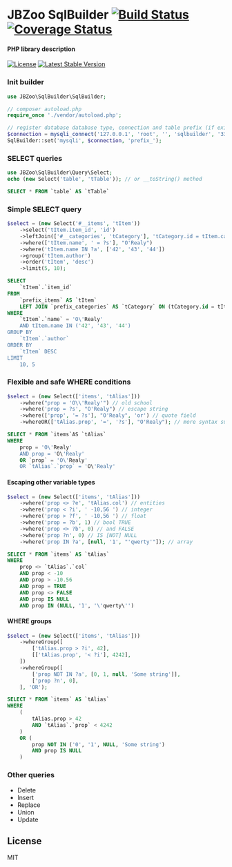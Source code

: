 # JBZoo SqlBuilder  [![Build Status](https://travis-ci.org/JBZoo/SqlBuilder.svg?branch=master)](https://travis-ci.org/JBZoo/SqlBuilder)   [![Coverage Status](https://coveralls.io/repos/JBZoo/SqlBuilder/badge.svg?branch=master&service=github)](https://coveralls.io/github/JBZoo/SqlBuilder?branch=master)

#### PHP library description

[![License](https://poser.pugx.org/JBZoo/SqlBuilder/license)](https://packagist.org/packages/JBZoo/SqlBuilder)
[![Latest Stable Version](https://poser.pugx.org/JBZoo/SqlBuilder/v/stable)](https://packagist.org/packages/JBZoo/SqlBuilder)

### Init builder
```php
use JBZoo\SqlBuilder\SqlBuilder;

// composer autoload.php
require_once './vendor/autoload.php';

// register database database type, connection and table prefix (if exists)
$connection = mysqli_connect('127.0.0.1', 'root', '', 'sqlbuilder', '3306');
SqlBuilder::set('mysqli', $connection, 'prefix_');
```

### SELECT queries
```php
use JBZoo\SqlBuilder\Query\Select;
echo (new Select('table', 'tTable')); // or __toString() method
```
```sql
SELECT * FROM `table` AS `tTable`
```

### Simple SELECT query
```php
$select = (new Select('#__items', 'tItem'))
    ->select('tItem.item_id', 'id')
    ->leftJoin(['#__categories', 'tCategory'], 'tCategory.id = tItem.category_id')
    ->where(['tItem.name', ' = ?s'], "O'Realy")
    ->where('tItem.name IN ?a', ['42', '43', '44'])
    ->group('tItem.author')
    ->order('tItem', 'desc')
    ->limit(5, 10);
```
```sql
SELECT 
    `tItem`.`item_id` 
FROM 
    `prefix_items` AS `tItem` 
    LEFT JOIN `prefix_categories` AS `tCategory` ON (tCategory.id = tItem.category_id) 
WHERE 
    `tItem`.`name` = 'O\'Realy' 
    AND tItem.name IN ('42', '43', '44') 
GROUP BY 
    `tItem`.`author` 
ORDER BY 
    `tItem` DESC 
LIMIT 
    10, 5
```

### Flexible and safe WHERE conditions
```php
$select = (new Select(['items', 'tAlias']))
    ->where("prop = 'O\\'Realy'") // old school
    ->where('prop = ?s', "O'Realy") // escape string
    ->where(['prop', '= ?s'], "O'Realy", 'or') // quote field
    ->whereOR(['tAlias.prop', '=', '?s'], "O'Realy"); // more syntax suger :)
```
```sql
SELECT * FROM `items`AS `tAlias`
WHERE 
    prop = 'O\'Realy' 
    AND prop = 'O\'Realy' 
    OR `prop` = 'O\'Realy' 
    OR `tAlias`.`prop` = 'O\'Realy'
```
#### Escaping other variable types
```php
$select = (new Select(['items', 'tAlias']))
    ->where('prop <> ?e', 'tAlias.col') // entities
    ->where('prop < ?i', ' -10,56 ') // integer
    ->where('prop > ?f', ' -10,56 ') // float
    ->where('prop = ?b', 1) // bool TRUE
    ->where('prop <> ?b', 0) // and FALSE
    ->where('prop ?n', 0) // IS [NOT] NULL
    ->where('prop IN ?a', [null, '1', "'qwerty'"]); // array
```
```sql
SELECT * FROM `items` AS `tAlias`
WHERE 
    prop <> `tAlias`.`col` 
    AND prop < -10 
    AND prop > -10.56 
    AND prop = TRUE 
    AND prop <> FALSE 
    AND prop IS NULL 
    AND prop IN (NULL, '1', '\'qwerty\'')
```
#### WHERE groups
```php
$select = (new Select(['items', 'tAlias']))
    ->whereGroup([
        ['tAlias.prop > ?i', 42],
        [['tAlias.prop', '< ?i'], 4242],
    ])
    ->whereGroup([
        ['prop NOT IN ?a', [0, 1, null, 'Some string']],
        ['prop ?n', 0],
    ], 'OR');
```
```sql
SELECT * FROM `items` AS `tAlias` 
WHERE 
    (
        tAlias.prop > 42 
        AND `tAlias`.`prop` < 4242
    ) 
    OR (
        prop NOT IN ('0', '1', NULL, 'Some string') 
        AND prop IS NULL
    )
```

### Other queries
  * Delete
  * Insert
  * Replace
  * Union
  * Update

## License

MIT

